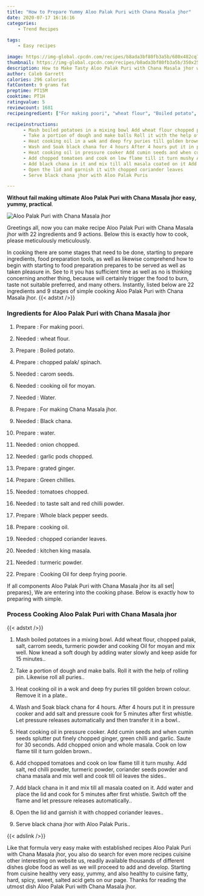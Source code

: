 ```yaml
---
title: "How to Prepare Yummy Aloo Palak Puri with Chana Masala jhor"
date: 2020-07-17 16:16:16
categories:
    - Trend Recipes
    
tags:
    - Easy recipes

image: https://img-global.cpcdn.com/recipes/b8ada3bf80fb3a5b/680x482cq70/aloo-palak-puri-with-chana-masala-jhor-recipe-main-photo.jpg
thumbnail: https://img-global.cpcdn.com/recipes/b8ada3bf80fb3a5b/350x250cq70/aloo-palak-puri-with-chana-masala-jhor-recipe-main-photo.jpg
description: How to Make Tasty Aloo Palak Puri with Chana Masala jhor with 22 ingredients and 9 stages of easy cooking.
author: Caleb Garrett
calories: 296 calories
fatContent: 9 grams fat
preptime: PT15M
cooktime: PT1H
ratingvalue: 5
reviewcount: 1681
recipeingredient: ["For making poori", "wheat flour", "Boiled potato", "chopped palak spinach", "carom seeds", "cooking oil for moyan", "Water", "For making Chana Masala jhor", "Black chana", "water", "onion chopped", "garlic pods chopped", "grated ginger", "Green chillies", "tomatoes chopped", "to taste salt and red chilli powder", "Whole black pepper seeds", "cooking oil", "chopped coriander leaves", "kitchen king masala", "turmeric powder", "Cooking Oil for deep frying poorie"]

recipeinstructions: 
      - Mash boiled potatoes in a mixing bowl Add wheat flour chopped palak salt carrom seeds turmeric powder and cooking Oil for moyan and mix well Now knead a soft dough by adding water slowly and keep aside for 15 minutes 
      - Take a portion of dough and make balls Roll it with the help of rolling pin Likewise roll all puries 
      - Heat cooking oil in a wok and deep fry puries till golden brown colour Remove it in a plate 
      - Wash and Soak black chana for 4 hours After 4 hours put it in pressure cooker and add salt and pressure cook for 5 minutes after first whistle Let pressure releases automatically and then transfer it in a bowl 
      - Heat cooking oil in pressure cooker Add cumin seeds and when cumin seeds splutter put finely chopped ginger green chilli and garlic Saute for 30 seconds Add chopped onion and whole masala Cook on low flame till it turn golden brown 
      - Add chopped tomatoes and cook on low flame till it turn mushy Add salt red chilli powder turmeric powder coriander seeds powder and chana masala and mix well and cook till oil leaves the sides 
      - Add black chana in it and mix till all masala coated on it Add water and place the lid and cook for 5 minutes after first whistle Switch off the flame and let pressure releases automatically 
      - Open the lid and garnish it with chopped coriander leaves 
      - Serve black chana jhor with Aloo Palak Puris

---
```




**Without fail making ultimate Aloo Palak Puri with Chana Masala jhor easy, yummy, practical**. 


![Aloo Palak Puri with Chana Masala jhor](https://img-global.cpcdn.com/recipes/b8ada3bf80fb3a5b/680x482cq70/aloo-palak-puri-with-chana-masala-jhor-recipe-main-photo.jpg "Aloo Palak Puri with Chana Masala jhor")




Greetings all, now you can make recipe Aloo Palak Puri with Chana Masala jhor with 22 ingredients and 9 actions. Below this is exactly how to cook, please meticulously meticulously.

In cooking there are some stages that need to be done, starting to prepare ingredients, food preparation tools, as well as likewise comprehend how to begin with starting to food preparation prepares to be served as well as taken pleasure in. See to it you has sufficient time as well as no is thinking concerning another thing, because will certainly trigger the food to burn, taste not suitable preferred, and many others. Instantly, listed below are 22 ingredients and 9 stages of simple cooking Aloo Palak Puri with Chana Masala jhor.
{{< adstxt />}}

### Ingredients for Aloo Palak Puri with Chana Masala jhor


1. Prepare  : For making poori.

1. Needed  : wheat flour.

1. Prepare  : Boiled potato.

1. Prepare  : chopped palak/ spinach.

1. Needed  : carom seeds.

1. Needed  : cooking oil for moyan.

1. Needed  : Water.

1. Prepare  : For making Chana Masala jhor.

1. Needed  : Black chana.

1. Prepare  : water.

1. Needed  : onion chopped.

1. Needed  : garlic pods chopped.

1. Prepare  : grated ginger.

1. Prepare  : Green chillies.

1. Needed  : tomatoes chopped.

1. Needed  : to taste salt and red chilli powder.

1. Prepare  : Whole black pepper seeds.

1. Prepare  : cooking oil.

1. Needed  : chopped coriander leaves.

1. Needed  : kitchen king masala.

1. Needed  : turmeric powder.

1. Prepare  : Cooking Oil for deep frying poorie.



If all components Aloo Palak Puri with Chana Masala jhor its all set| prepares}, We are entering into the cooking phase. Below is exactly how to preparing with simple.

### Process Cooking Aloo Palak Puri with Chana Masala jhor

{{< adstxt />}}


1. Mash boiled potatoes in a mixing bowl. Add wheat flour, chopped palak, salt, carrom seeds, turmeric powder and cooking Oil for moyan and mix well. Now knead a soft dough by adding water slowly and keep aside for 15 minutes..



1. Take a portion of dough and make balls. Roll it with the help of rolling pin. Likewise roll all puries..



1. Heat cooking oil in a wok and deep fry puries till golden brown colour. Remove it in a plate..



1. Wash and Soak black chana for 4 hours. After 4 hours put it in pressure cooker and add salt and pressure cook for 5 minutes after first whistle. Let pressure releases automatically and then transfer it in a bowl..



1. Heat cooking oil in pressure cooker. Add cumin seeds and when cumin seeds splutter put finely chopped ginger, green chilli and garlic. Saute for 30 seconds. Add chopped onion and whole masala. Cook on low flame till it turn golden brown..



1. Add chopped tomatoes and cook on low flame till it turn mushy. Add salt, red chilli powder, turmeric powder, coriander seeds powder and chana masala and mix well and cook till oil leaves the sides..



1. Add black chana in it and mix till all masala coated on it. Add water and place the lid and cook for 5 minutes after first whistle. Switch off the flame and let pressure releases automatically..



1. Open the lid and garnish it with chopped coriander leaves..



1. Serve black chana jhor with Aloo Palak Puris..





{{< adslink />}}

Like that formula very easy make with established recipes Aloo Palak Puri with Chana Masala jhor, you also do search for even more recipes cuisine other interesting on website us, readily available thousands of different dishes globe food as well as we will proceed to add and develop. Starting from cuisine healthy very easy, yummy, and also healthy to cuisine fatty, hard, spicy, sweet, salted acid gets on our page. Thanks for reading the utmost dish Aloo Palak Puri with Chana Masala jhor.
